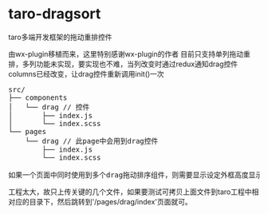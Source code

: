 # taro-dragsort
taro多端开发框架的拖动重排控件

由wx-plugin移植而来，这里特别感谢wx-plugin的作者
目前只支持单列拖动重排，多列功能未实现，要实现也不难，当列改变时通过redux通知drag控件columns已经改变，让drag控件重新调用init()一次

<pre>
src/
├── components
│   └── drag // 控件
│       ├── index.js
│       └── index.scss
└── pages
    └── drag // 此page中会用到drag控件
        ├── index.js
        └── index.scss
        
如果一个页面中同时使用到多个drag拖动排序组件，则需要显示设定外框高度显示传入height到style中，或者在scss中设定高度值也行
</pre>

工程太大，故只上传关键的几个文件，如果要测试可拷贝上面文件到taro工程中相对应的目录下，然后跳转到'/pages/drag/index'页面就可。
